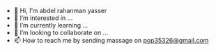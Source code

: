 - 👋 Hi, I’m abdel rahanman yasser
- 👀 I’m interested in ...
- 🌱 I’m currently learning ...
- 💞️ I’m looking to collaborate on ...
- 📫 How to reach me by sending massage on pop35326@gmail.com

<!---
bedo1911/bedo1911 is a ✨ special ✨ repository because its `README.md` (this file) appears on your GitHub profile.
You can click the Preview link to take a look at your changes.
--->
